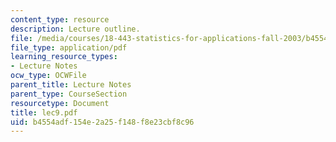 ```yaml
---
content_type: resource
description: Lecture outline.
file: /media/courses/18-443-statistics-for-applications-fall-2003/b4554adf154e2a25f148f8e23cbf8c96_lec9.pdf
file_type: application/pdf
learning_resource_types:
- Lecture Notes
ocw_type: OCWFile
parent_title: Lecture Notes
parent_type: CourseSection
resourcetype: Document
title: lec9.pdf
uid: b4554adf-154e-2a25-f148-f8e23cbf8c96
---
```

